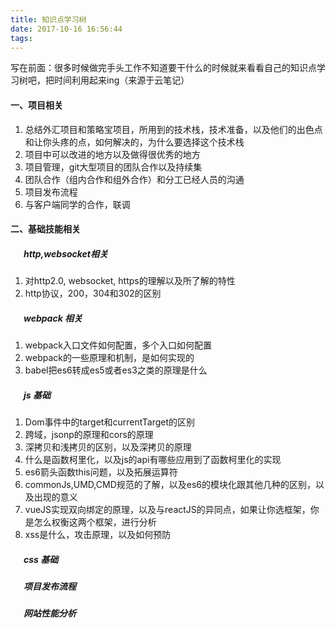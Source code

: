 ```yaml
---
title: 知识点学习树
date: 2017-10-16 16:56:44
tags:
---
```

写在前面：很多时候做完手头工作不知道要干什么的时候就来看看自己的知识点学习树吧，把时间利用起来ing（来源于云笔记）
<!--more-->
#### 一、项目相关
1. 总结外汇项目和策略宝项目，所用到的技术栈，技术准备，以及他们的出色点和让你头疼的点，如何解决的，为什么要选择这个技术栈
2. 项目中可以改进的地方以及做得很优秀的地方
3. 项目管理，git大型项目的团队合作以及持续集
4. 团队合作（组内合作和组外合作）和分工已经人员的沟通
5. 项目发布流程
6. 与客户端同学的合作，联调

#### 二、基础技能相关
##### &ensp;&ensp;&ensp;http,websocket相关
1. 对http2.0, websocket, https的理解以及所了解的特性
2. http协议，200，304和302的区别


##### &ensp;&ensp;&ensp;webpack 相关
1. webpack入口文件如何配置，多个入口如何配置
2. webpack的一些原理和机制，是如何实现的
3. babel把es6转成es5或者es3之类的原理是什么

##### &ensp;&ensp;&ensp;js 基础
1. Dom事件中的target和currentTarget的区别
2. 跨域，jsonp的原理和cors的原理
3. 深拷贝和浅拷贝的区别，以及深拷贝的原理
4. 什么是函数柯里化，以及js的api有哪些应用到了函数柯里化的实现
6. es6箭头函数this问题，以及拓展运算符
7. commonJs,UMD,CMD规范的了解，以及es6的模块化跟其他几种的区别，以及出现的意义
8. vueJS实现双向绑定的原理，以及与reactJS的异同点，如果让你选框架，你是怎么权衡这两个框架，进行分析
9. xss是什么，攻击原理，以及如何预防

##### &ensp;&ensp;&ensp;css 基础

##### &ensp;&ensp;&ensp;项目发布流程

##### &ensp;&ensp;&ensp;网站性能分析